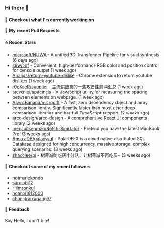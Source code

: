 ### Hi there 👋

#### 👷 Check out what I'm currently working on

#### 🔨 My recent Pull Requests


#### ⭐ Recent Stars

- [microsoft/NUWA](https://github.com/microsoft/NUWA) - A unified 3D Transformer Pipeline for visual synthesis (6 days ago)
- [s9w/oof](https://github.com/s9w/oof) - Convenient, high-performance RGB color and position control for console output (1 week ago)
- [Anarios/return-youtube-dislike](https://github.com/Anarios/return-youtube-dislike) - Chrome extension to return youtube dislikes (1 week ago)
- [r0eXpeR/supplier](https://github.com/r0eXpeR/supplier) - 主流供应商的一些攻击性漏洞汇总 (1 week ago)
- [stevenlei/spacingjs](https://github.com/stevenlei/spacingjs) - A JavaScript utility for measuring the spacing between elements on webpage. (1 week ago)
- [AsyncBanana/microdiff](https://github.com/AsyncBanana/microdiff) - A fast, zero dependency object and array comparison library. Significantly faster than most other deep comparison libraries and has full TypeScript support. (2 weeks ago)
- [arco-design/arco-design](https://github.com/arco-design/arco-design) - A comprehensive React UI components library (2 weeks ago)
- [megabitsenmzq/Notch-Simulator](https://github.com/megabitsenmzq/Notch-Simulator) - Pretend you have the latest MacBook Pro! (3 weeks ago)
- [ApsaraDB/galaxysql](https://github.com/ApsaraDB/galaxysql) - PolarDB-X is a cloud native distributed SQL Database designed for high concurrency, massive storage, complex querying scenarios. (3 weeks ago)
- [zhaoolee/pi](https://github.com/zhaoolee/pi) - 树莓派防吃灰小分队，让树莓派不再吃灰~ (3 weeks ago)

#### 👯 Check out some of my recent followers

- [notmariekondo](https://github.com/notmariekondo)
- [sarutobi12](https://github.com/sarutobi12)
- [Hiimsonkul](https://github.com/Hiimsonkul)
- [hoanbi1812000](https://github.com/hoanbi1812000)
- [changtraixuqang97](https://github.com/changtraixuqang97)

#### 💬 Feedback

Say Hello, I don't bite!